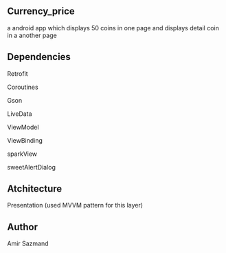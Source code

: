 Currency_price
---------------------------
a android app which displays 50 coins in one page and displays detail coin in a another page  

Dependencies
---------------------------
Retrofit 

Coroutines

Gson

LiveData

ViewModel

ViewBinding

sparkView

sweetAlertDialog

Atchitecture
-------------------------
Presentation (used MVVM pattern for this layer)

Author
----------------
Amir Sazmand
